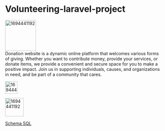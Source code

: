 
# Volunteering-laravel-project
<a href="https://imgbb.com/"><img src="https://i.ibb.co/gRFhC8b/1694441192.png" alt="1694441192" border="0" style="width:100px"></a>
<br>
Donation website is a dynamic online platform that welcomes various forms of giving. Whether you want to contribute money, provide your services, or donate items, we provide a convenient and secure space for you to make a positive impact. Join us in supporting individuals, causes, and organizations in need, and be part of a community that cares.
<br>

<a href="https://miro.com/welcomeonboard/V0RDT2pKdGtKcldIV3dqQndFWmUyNWlva0FadWx3N25TTTFJRjA2bFRpMFRKWHJWZ2VSSlM5S3lzOFhsWGVjZ3wzNDU4NzY0NTU2NDE0OTEyOTMxfDI=?share_link_id=410799198250" ><img src="https://asset.brandfetch.io/idAnDTFapY/idYC5f2L1X.png" alt="1694441192" border="0" style="width:40px"></a>

<a href="https://trello.com/b/dTSgWHvY/laravel-project" ><img src="https://i.pcmag.com/imagery/reviews/04C2m2ye5UfXyb5x5WWIsZ4-19..v1625759628.png" alt="1694441192" border="0" style="width:60px"></a>
<br>


<a href="https://drawsql.app/teams/razan-3/diagrams/volunteering-web-application
">Schema SQL</a>


